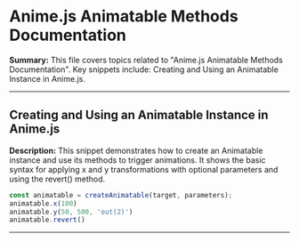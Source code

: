 # Anime.js Animatable Methods Documentation

**Summary:** This file covers topics related to "Anime.js Animatable Methods Documentation". Key snippets include: Creating and Using an Animatable Instance in Anime.js.

---

## Creating and Using an Animatable Instance in Anime.js

**Description:** This snippet demonstrates how to create an Animatable instance and use its methods to trigger animations. It shows the basic syntax for applying x and y transformations with optional parameters and using the revert() method.

```javascript
const animatable = createAnimatable(target, parameters);
animatable.x(100)               
animatable.y(50, 500, 'out(2)') 
animatable.revert()             
```

---